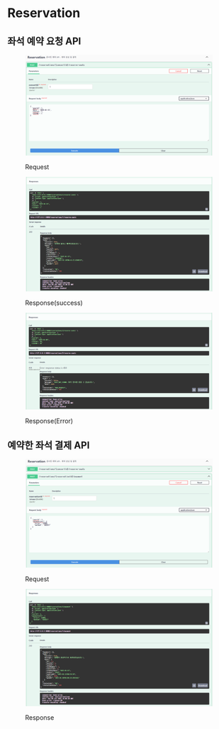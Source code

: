 # Reservation

## 좌석 예약 요청 API

<figure><img src="../.gitbook/assets/image (8).png" alt=""><figcaption><p>Request</p></figcaption></figure>

<figure><img src="../.gitbook/assets/image (9).png" alt=""><figcaption><p>Response(success)</p></figcaption></figure>

<figure><img src="../.gitbook/assets/image (20).png" alt=""><figcaption><p>Response(Error)</p></figcaption></figure>

## 예약한 좌석 결제 API

<figure><img src="../.gitbook/assets/image (10).png" alt=""><figcaption><p>Request</p></figcaption></figure>

<figure><img src="../.gitbook/assets/image (11).png" alt=""><figcaption><p>Response</p></figcaption></figure>

